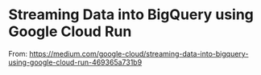# Streaming Data into BigQuery using Google Cloud Run

From: https://medium.com/google-cloud/streaming-data-into-bigquery-using-google-cloud-run-469365a731b9


